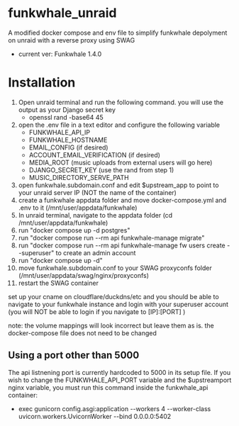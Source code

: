 # funkwhale_unraid
A modified docker compose and env file to simplify funkwhale depolyment on unraid with a reverse proxy using SWAG  
 - current ver: Funkwhale 1.4.0

# Installation

1. Open unraid terminal and run the following command. you will use the output as your Django secret key
   - openssl rand -base64 45
3. open the .env file in a text editor and configure the following variable
   - FUNKWHALE_API_IP
   - FUNKWHALE_HOSTNAME
   - EMAIL_CONFIG (if desired)
   - ACCOUNT_EMAIL_VERIFICATION (if desired)
   - MEDIA_ROOT (music uploads from external users will go here)
   - DJANGO_SECRET_KEY (use the rand from step 1)
   - MUSIC_DIRECTORY_SERVE_PATH
4. open funkwhale.subdomain.conf and edit $upstream_app to point to your unraid server IP (NOT the name of the container)
5. create a funkwhale appdata folder and move docker-compose.yml and .env to it (/mnt/user/appdata/funkwhale)
6. In unraid terminal, navigate to the appdata folder (cd /mnt/user/appdata/funkwhale)
7. run "docker compose up -d postgres"
8. run "docker compose run --rm api funkwhale-manage migrate"
9. run "docker compose run --rm api funkwhale-manage fw users create --superuser" to create an admin account
10. run "docker compose up -d"
11. move funkwhale.subdomain.conf to your SWAG proxyconfs folder (/mnt/user/appdata/swag/nginx/proxyconfs)
12. restart the SWAG container

set up your cname on cloudflare/duckdns/etc and you should be able to navigate to your funkwhale instance and login with your superuser account (you will NOT be able to login if you navigate to [IP]:[PORT] )

note: the volume mappings will look incorrect but leave them as is. the docker-compose file does not need to be changed

## Using a port other than 5000
The api listnening port is currently hardcoded to 5000 in its setup file. If you wish to change the FUNKWHALE_API_PORT variable and the $upstreamport nginx variable, you must run this command inside the funkwhale_api container:

- exec gunicorn config.asgi:application --workers 4 --worker-class uvicorn.workers.UvicornWorker --bind 0.0.0.0:5402
